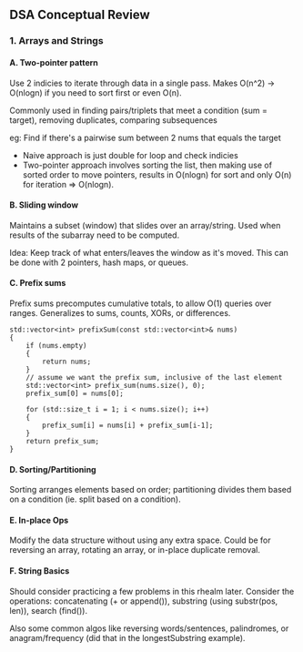 ## DSA Conceptual Review


### 1. Arrays and Strings

#### A. Two-pointer pattern

Use 2 indicies to iterate through data in a single pass. Makes O(n^2) -> O(nlogn) if you need to sort first or even O(n).

Commonly used in finding pairs/triplets that meet a condition (sum = target), removing duplicates, comparing subsequences

eg: Find if there's a pairwise sum between 2 nums that equals the target
- Naive approach is just double for loop and check indicies
- Two-pointer approach involves sorting the list, then making use of sorted order to move pointers, results in O(nlogn) for sort and only O(n) for iteration => O(nlogn).

#### B. Sliding window

Maintains a subset (window) that slides over an array/string. Used when results of the subarray need to be computed.

Idea: Keep track of what enters/leaves the window as it's moved. This can be done with 2 pointers, hash maps, or queues. 

#### C. Prefix sums

Prefix sums precomputes cumulative totals, to allow O(1) queries over ranges. Generalizes to sums, counts, XORs, or differences.

```
std::vector<int> prefixSum(const std::vector<int>& nums)
{
    if (nums.empty)
    {
        return nums;
    }
    // assume we want the prefix sum, inclusive of the last element
    std::vector<int> prefix_sum(nums.size(), 0);
    prefix_sum[0] = nums[0];

    for (std::size_t i = 1; i < nums.size(); i++)
    {
        prefix_sum[i] = nums[i] + prefix_sum[i-1];
    }
    return prefix_sum;
}
```

#### D. Sorting/Partitioning

Sorting arranges elements based on order; partitioning divides them based on a condition (ie. split based on a condition).

#### E. In-place Ops

Modify the data structure without using any extra space. Could be for reversing an array, rotating an array, or in-place duplicate removal. 

#### F. String Basics

Should consider practicing a few problems in this rhealm later. Consider the operations: concatenating (+ or append()), substring (using substr(pos, len)), search (find()).

Also some common algos like reversing words/sentences, palindromes, or anagram/frequency (did that in the longestSubstring example).